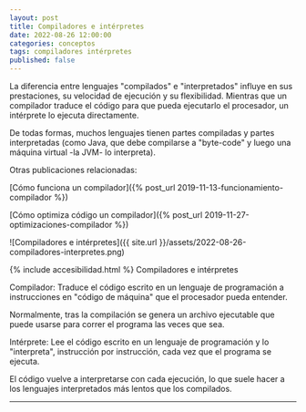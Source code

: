 ```yaml
---
layout: post
title: Compiladores e intérpretes
date: 2022-08-26 12:00:00
categories: conceptos
tags: compiladores intérpretes
published: false
---
```


La diferencia entre lenguajes "compilados" e "interpretados" influye en sus prestaciones, su velocidad de ejecución y su flexibilidad. Mientras que un compilador traduce el código para que pueda ejecutarlo el procesador, un intérprete lo ejecuta directamente.

De todas formas, muchos lenguajes tienen partes compiladas y partes interpretadas (como Java, que debe compilarse a "byte-code" y luego una máquina virtual -la JVM- lo interpreta).

Otras publicaciones relacionadas:

[Cómo funciona un compilador]({% post_url 2019-11-13-funcionamiento-compilador %})

[Cómo optimiza código un compilador]({% post_url 2019-11-27-optimizaciones-compilador %})


![Compiladores e intérpretes]({{ site.url }}/assets/2022-08-26-compiladores-interpretes.png)


{% include accesibilidad.html %}
Compiladores  e  intérpretes

Compilador: Traduce el código escrito en un lenguaje de programación a instrucciones en "código de máquina" que el procesador pueda entender.

Normalmente, tras la compilación se genera un archivo ejecutable que puede usarse para correr el programa las veces que sea.

Intérprete: Lee el código escrito en un lenguaje de programación y lo "interpreta", instrucción por instrucción, cada vez que el programa se ejecuta.

El código vuelve a interpretarse con cada ejecución, lo que suele hacer a los lenguajes interpretados más lentos que los compilados.

</div></details>





<hr />
